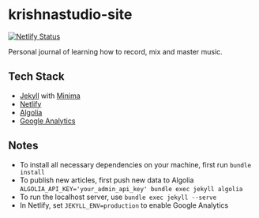 # krishnastudio-site

[![Netlify Status](https://api.netlify.com/api/v1/badges/f4986ea9-6ce2-4e8d-ae23-95cbc089ebf6/deploy-status)](https://app.netlify.com/sites/hardcore-kepler-dcbf80/deploys)

Personal journal of learning how to record, mix and master music.

## Tech Stack

* [Jekyll](https://jekyllrb.com) with [Minima](https://github.com/jekyll/minima)
* [Netlify](https://www.netlify.com)
* [Algolia](https://www.algolia.com)
* [Google Analytics](https://www.google.com/analytics)

## Notes

* To install all necessary dependencies on your machine, first run `bundle install`
* To publish new articles, first push new data to Algolia `ALGOLIA_API_KEY='your_admin_api_key' bundle exec jekyll algolia`
* To run the localhost server, use `bundle exec jekyll --serve`
* In Netlify, set `JEKYLL_ENV=production` to enable Google Analytics